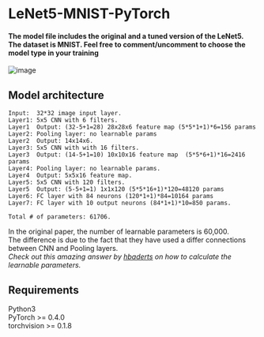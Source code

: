 # LeNet5-MNIST-PyTorch

#### The model file includes the original and a tuned version of the LeNet5. The dataset is MNIST. Feel free to comment/uncomment to choose the model type in your training
![image](https://user-images.githubusercontent.com/25716030/162345646-b13c9af0-bdb5-4ce7-9a62-c0834cba9e5f.png)
## Model architecture
```
Input:  32*32 image input layer.   
Layer1: 5x5 CNN with 6 filters.   
Layer1  Output: (32-5+1=28) 28x28x6 feature map (5*5*1+1)*6=156 params   
Layer2: Pooling layer: no learnable params    
Layer2  Output: 14x14x6.   
Layer3: 5x5 CNN with with 16 filters.   
Layer3  Output: (14-5+1=10) 10x10x16 feature map  (5*5*6+1)*16=2416 params 
Layer4: Pooling layer: no learnable params.   
Layer4  Output: 5x5x16 feature map.   
Layer5: 5x5 CNN with 120 filters.   
Layer5  Output: (5-5+1=1) 1x1x120 (5*5*16+1)*120=48120 params  
Layer6: FC layer with 84 neurons (120*1+1)*84=10164 params   
Layer7: FC layer with 10 output neurons (84*1+1)*10=850 params.      

Total # of parameters: 61706.   
```
In the original paper, the number of learnable parameters is 60,000.   
The difference is due to the fact that they have used a differ connections between CNN and Pooling layers.  
 *Check out this amazing answer by [hbaderts](https://stackoverflow.com/a/42787467/6478817) on how to calculate the learnable parameters.*  
## Requirements
Python3  
PyTorch >= 0.4.0  
torchvision >= 0.1.8

